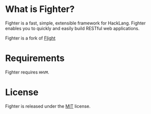 # What is Fighter?

Fighter is a fast, simple, extensible framework for HackLang. Fighter enables you to quickly and easily build RESTful web applications.

Fighter is a fork of [Flight](https://github.com/mikecao/flight)

# Requirements

Fighter requires `HHVM`.


# License

Fighter is released under the [MIT](http://flightphp.com/license) license.
